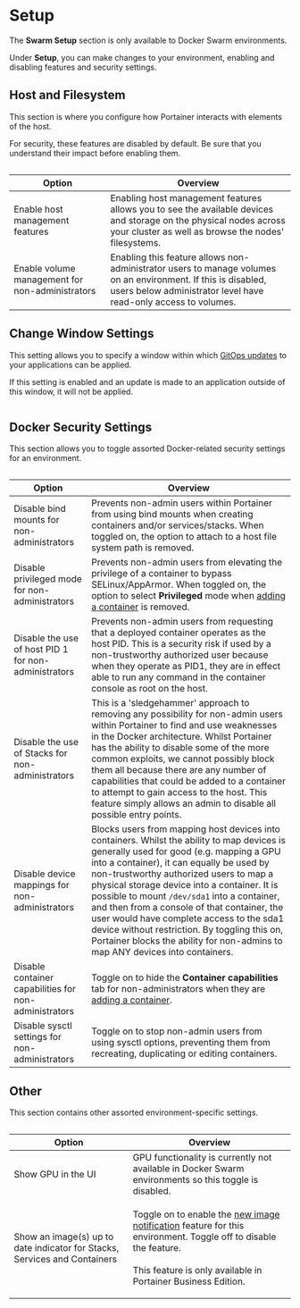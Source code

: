 # Setup


The **Swarm Setup** section is only available to Docker Swarm environments.


Under **Setup**, you can make changes to your environment, enabling and disabling features and security settings.

## Host and Filesystem

This section is where you configure how Portainer interacts with elements of the host.


For security, these features are disabled by default. Be sure that you understand their impact before enabling them.


<figure><img src="../../../.gitbook/assets/2.15-docker_hosts_features_config.png" alt=""><figcaption></figcaption></figure>

| Option                                          | Overview                                                                                                                                                                         |
| ----------------------------------------------- | -------------------------------------------------------------------------------------------------------------------------------------------------------------------------------- |
| Enable host management features                 | Enabling host management features allows you to see the available devices and storage on the physical nodes across your cluster as well as browse the nodes' filesystems.        |
| Enable volume management for non-administrators | Enabling this feature allows non-administrator users to manage volumes on an environment. If this is disabled, users below administrator level have read-only access to volumes. |

## Change Window Settings

This setting allows you to specify a window within which [GitOps updates](../stacks/add.md#gitops-updates) to your applications can be applied.


If this setting is enabled and an update is made to an application outside of this window, it will not be applied.


<figure><img src="../../../.gitbook/assets/2.19-kubernetes-cluster-setup-changewindow.png" alt=""><figcaption></figcaption></figure>

## Docker Security Settings

This section allows you to toggle assorted Docker-related security settings for an environment.

<figure><img src="../../../.gitbook/assets/2.15-docker_hosts_security_settings.png" alt=""><figcaption></figcaption></figure>



| Option                                                | Overview                                                                                                                                                                                                                                                                                                                                                                                                                                                                                                                                                    |
| ----------------------------------------------------- | ----------------------------------------------------------------------------------------------------------------------------------------------------------------------------------------------------------------------------------------------------------------------------------------------------------------------------------------------------------------------------------------------------------------------------------------------------------------------------------------------------------------------------------------------------------- |
| Disable bind mounts for non-administrators            | Prevents non-admin users within Portainer from using bind mounts when creating containers and/or services/stacks. When toggled on, the option to attach to a host file system path is removed.                                                                                                                                                                                                                                                                                                                                                              |
| Disable privileged mode for non-administrators        | Prevents non-admin users from elevating the privilege of a container to bypass SELinux/AppArmor. When toggled on, the option to select **Privileged** mode when [adding a container](../containers/add.md) is removed.                                                                                                                                                                                                                                                                                                                                      |
| Disable the use of host PID 1 for non-administrators  | Prevents non-admin users from requesting that a deployed container operates as the host PID. This is a security risk if used by a non-trustworthy authorized user because when they operate as PID1, they are in effect able to run any command in the container console as root on the host.                                                                                                                                                                                                                                                               |
| Disable the use of Stacks for non-administrators      | This is a 'sledgehammer' approach to removing any possibility for non-admin users within Portainer to find and use weaknesses in the Docker architecture. Whilst Portainer has the ability to disable some of the more common exploits, we cannot possibly block them all because there are any number of capabilities that could be added to a container to attempt to gain access to the host. This feature simply allows an admin to disable all possible entry points.                                                                                  |
| Disable device mappings for non-administrators        | Blocks users from mapping host devices into containers. Whilst the ability to map devices is generally used for good (e.g. mapping a GPU into a container), it can equally be used by non-trustworthy authorized users to map a physical storage device into a container. It is possible to mount `/dev/sda1` into a container, and then from a console of that container, the user would have complete access to the sda1 device without restriction. By toggling this on, Portainer blocks the ability for non-admins to map ANY devices into containers. |
| Disable container capabilities for non-administrators | Toggle on to hide the **Container capabilities** tab for non-administrators when they are [adding a container](../containers/add.md).                                                                                                                                                                                                                                                                                                                                                                                                                       |
| Disable sysctl settings for non-administrators        | Toggle on to stop non-admin users from using sysctl options, preventing them from recreating, duplicating or editing containers.                                                                                                                                                                                                                                                                                                                                                                                                                            |

## Other

This section contains other assorted environment-specific settings.

<figure><img src="../../../.gitbook/assets/2.18-swarm-setup-other.png" alt=""><figcaption></figcaption></figure>

| Option                                                                    | Overview                                                                                                                                                                                                               |
| ------------------------------------------------------------------------- | ---------------------------------------------------------------------------------------------------------------------------------------------------------------------------------------------------------------------- |
| Show GPU in the UI                                                        | GPU functionality is currently not available in Docker Swarm environments so this toggle is disabled.                                                                                                                  |
| Show an image(s) up to date indicator for Stacks, Services and Containers | <p>Toggle on to enable the <a href="../services/">new image notification</a> feature for this environment. Toggle off to disable the feature.<br><br>This feature is only available in Portainer Business Edition.</p> |
